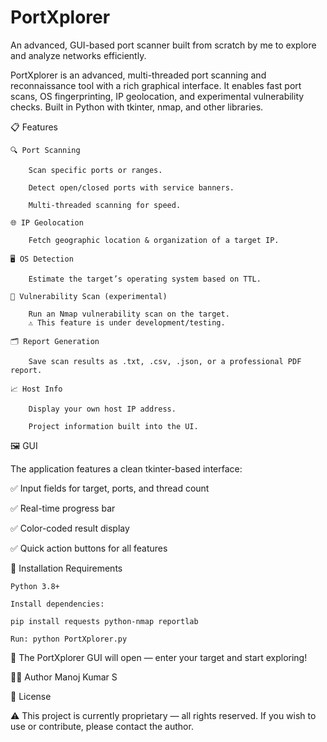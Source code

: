 # PortXplorer
An advanced, GUI-based port scanner built from scratch by me to explore and analyze networks efficiently.


PortXplorer is an advanced, multi-threaded port scanning and reconnaissance tool with a rich graphical interface. It enables fast port scans, OS fingerprinting, IP geolocation, and experimental vulnerability checks. Built in Python with tkinter, nmap, and other libraries.


📋 Features

    🔍 Port Scanning

        Scan specific ports or ranges.

        Detect open/closed ports with service banners.

        Multi-threaded scanning for speed.

    🌐 IP Geolocation

        Fetch geographic location & organization of a target IP.

    🖥️ OS Detection

        Estimate the target’s operating system based on TTL.

    🧪 Vulnerability Scan (experimental)

        Run an Nmap vulnerability scan on the target.
        ⚠️ This feature is under development/testing.

    🗂️ Report Generation

        Save scan results as .txt, .csv, .json, or a professional PDF report.

    📈 Host Info

        Display your own host IP address.

        Project information built into the UI.

 
🖼️ GUI

The application features a clean tkinter-based interface:

✅ Input fields for target, ports, and thread count

✅ Real-time progress bar

✅ Color-coded result display

✅ Quick action buttons for all features

🚀 Installation
Requirements

    Python 3.8+

    Install dependencies:

    pip install requests python-nmap reportlab

    Run: python PortXplorer.py

🎉 The PortXplorer GUI will open — enter your target and start exploring!

👨‍💻 Author
Manoj Kumar S

📜 License

⚠️ This project is currently proprietary — all rights reserved.
If you wish to use or contribute, please contact the author.


